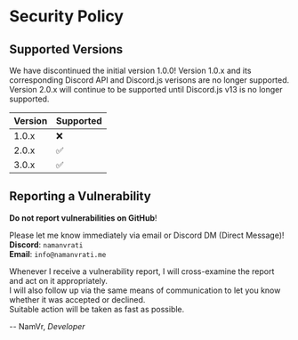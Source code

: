 # Security Policy

## Supported Versions

We have discontinued the initial version 1.0.0! Version 1.0.x and its corresponding Discord API and Discord.js verisons are no longer supported. <br>
Version 2.0.x will continue to be supported until Discord.js v13 is no longer supported. <br>

| Version | Supported          |
| ------- | ------------------ |
| 1.0.x   | :x:                |
| 2.0.x   | :white_check_mark: |
| 3.0.x   | :white_check_mark: |

## Reporting a Vulnerability

**Do not report vulnerabilities on GitHub**!

Please let me know immediately via email or Discord DM (Direct Message)! <br>
**Discord**: `namanvrati` <br>
**Email**: `info@namanvrati.me` <br>

Whenever I receive a vulnerability report, I will cross-examine the report and act on it appropriately. <br>
I will also follow up via the same means of communication to let you know whether it was accepted or declined. <br>
Suitable action will be taken as fast as possible. <br>

-- NamVr, _Developer_
